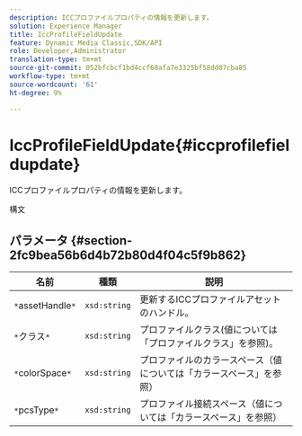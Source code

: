```yaml
---
description: ICCプロファイルプロパティの情報を更新します。
solution: Experience Manager
title: IccProfileFieldUpdate
feature: Dynamic Media Classic,SDK/API
role: Developer,Administrator
translation-type: tm+mt
source-git-commit: 052bfcbcf1bd4ccf60afa7e3325bf58dd07cba85
workflow-type: tm+mt
source-wordcount: '61'
ht-degree: 9%

---
```



# IccProfileFieldUpdate{#iccprofilefieldupdate}

ICCプロファイルプロパティの情報を更新します。

構文

## パラメータ {#section-2fc9bea56b6d4b72b80d4f04c5f9b862}

| 名前 | 種類 | 説明 |
|---|---|---|
| `*`assetHandle`*` | `xsd:string` | 更新するICCプロファイルアセットのハンドル。 |
| `*`クラス`*` | `xsd:string` | プロファイルクラス(値については「プロファイルクラス」を参照)。 |
| `*`colorSpace`*` | `xsd:string` | プロファイルのカラースペース（値については「カラースペース」を参照） |
| `*`pcsType`*` | `xsd:string` | プロファイル接続スペース（値については「カラースペース」を参照） |

